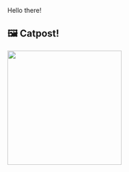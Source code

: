 Hello there!



## 🖼️ Catpost!

<sub>
    <img src="https://cdn2.thecatapi.com/images/dl0.gif" height="256">
</sub>

